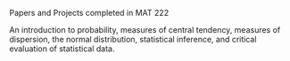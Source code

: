 Papers and Projects completed in MAT 222

An introduction to probability, measures of central tendency, measures of dispersion, the normal distribution, statistical inference, and critical evaluation of statistical data.
